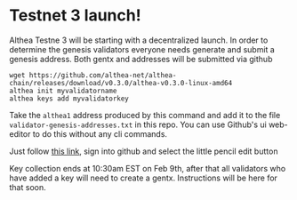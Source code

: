 # Testnet 3 launch!

Althea Testne 3 will be starting with a decentralized launch. In order to determine the genesis validators everyone needs generate and submit a genesis address. Both gentx and addresses will be submitted via github


```
wget https://github.com/althea-net/althea-chain/releases/download/v0.3.0/althea-v0.3.0-linux-amd64
althea init myvalidatorname
althea keys add myvalidatorkey
```

Take the `althea1` address produced by this command and add it to the file `validator-genesis-addresses.txt` in this repo. You can use Github's ui web-editor to do this without any cli commands.

Just follow [this link](https://github.com/althea-net/althea-chain-docs/blob/main/validator-genesis-addresses.txt), sign into github and select the little pencil edit button

Key collection ends at 10:30am EST on Feb 9th, after that all validators who have added a key will need to create a gentx. Instructions will be here for that soon.